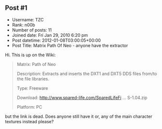 ## Post #1
- Username: TZC
- Rank: n00b
- Number of posts: 11
- Joined date: Fri Jan 29, 2010 6:20 pm
- Post datetime: 2012-01-08T03:00:05+00:00
- Post Title: Matrix Path Of Neo - anyone have the extractor

Hi. This is up on the Wiki:

> Matrix: Path of Neo
>
> 
>
> Description: Extracts and inserts the DXT1 and DXT5 DDS files from/to the file libraries.
>
> Type: Freeware
>
> Download: http://www.spared-life.com/SparedLifeFi ... S-1.04.zip
>
> Platform: PC

 but the link is dead. Does anyone still have it or, any of the main character textures instead please?
